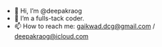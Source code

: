 - 👋 Hi, I’m @deepakraog
- 🌱 I’m a fulls-tack coder.
- 📫 How to reach me: gaikwad.dcg@gmail.com / deepakraog@icloud.com

<!---
deepakraog/deepakraog is a ✨ special ✨ repository because its `README.md` (this file) appears on your GitHub profile.
You can click the Preview link to take a look at your changes.
--->
